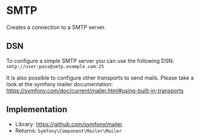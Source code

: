 
# SMTP

Creates a connection to a SMTP server.

## DSN

To configure a simple SMTP server you can use the following DSN:
`smtp://user:pass@smtp.example.com:25`

It is also possible to configure other transports to send mails. Please take a look at the symfony mailer documentation:
https://symfony.com/doc/current/mailer.html#using-built-in-transports

## Implementation

* Library: https://github.com/symfony/mailer
* Returns: `Symfony\Component\Mailer\Mailer`
